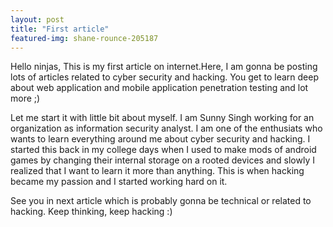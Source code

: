 ```yaml
---
layout: post
title: "First article"
featured-img: shane-rounce-205187
---
```


Hello ninjas, This is my first article on internet.Here, I am gonna be posting lots of articles related to cyber security and hacking. You get to learn deep about web application and mobile application penetration testing and lot more ;)

Let me start it with little bit about myself. I am Sunny Singh working for an organization as information security analyst. I am one of the enthusiats who wants to learn everything around me about cyber security and hacking. I started this back in my college days when I used to make mods of android games by changing their internal storage on a rooted devices and slowly I realized that I want to learn it more than anything. This is when hacking became my passion and I started working hard on it. 

See you in next article which is probably gonna be technical or related to hacking. Keep thinking, keep hacking :)
